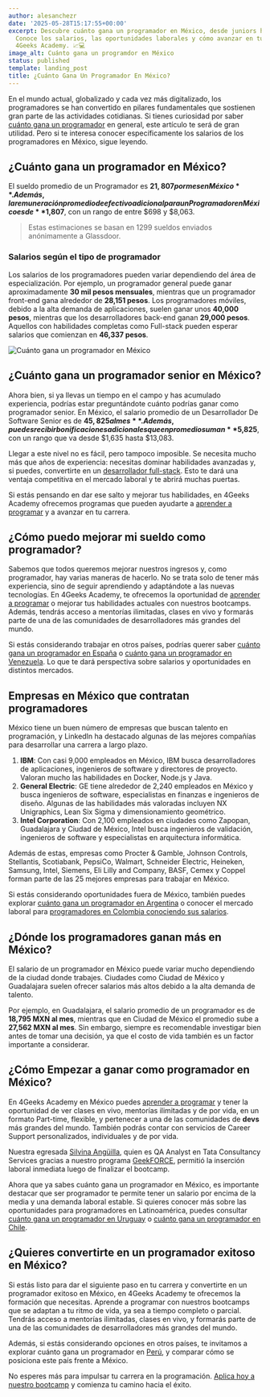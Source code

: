 ```yaml
---
author: alesanchezr
date: '2025-05-28T15:17:55+00:00'
excerpt: Descubre cuánto gana un programador en México, desde juniors hasta seniors.
  Conoce los salarios, las oportunidades laborales y cómo avanzar en tu carrera con
  4Geeks Academy. 📈💻
image_alt: Cuánto gana un programdor en México
status: published
template: landing_post
title: ¿Cuánto Gana Un Programador En México?
---
```

En el mundo actual, globalizado y cada vez más digitalizado, los programadores se han convertido en pilares fundamentales que sostienen gran parte de las actividades cotidianas. Si tienes curiosidad por saber [cuánto gana un programador](https://4geeksacademy.com/es/cuanto-gana-un-programador/cuanto-gana-un-programador) en general, este artículo te será de gran utilidad. Pero si te interesa conocer específicamente los salarios de los programadores en México, sigue leyendo.


## ¿Cuánto gana un programador en México?

El sueldo promedio de un Programador es **$21,807 por mes en México**. Además, la remuneración promedio de efectivo adicional para un Programador en México es de **$1,807**, con un rango de entre $698 y $8,063. 
> Estas estimaciones se basan en 1299 sueldos enviados anónimamente a Glassdoor.


### Salarios según el tipo de programador

Los salarios de los programadores pueden variar dependiendo del área de especialización. Por ejemplo, un programador general puede ganar aproximadamente **30 mil pesos mensuales**, mientras que un programador front-end gana alrededor de **28,151 pesos**. Los programadores móviles, debido a la alta demanda de aplicaciones, suelen ganar unos **40,000 pesos**, mientras que los desarrolladores back-end ganan **29,000 pesos**. Aquellos con habilidades completas como Full-stack pueden esperar salarios que comienzan en **46,337 pesos**.

![Cuánto gana un programador en México](https://breathecode.herokuapp.com/v1/media/file/plaza-mexico-cuanto-gana-un-programador-jpg)

## ¿Cuánto gana un programador senior en México?

Ahora bien, si ya llevas un tiempo en el campo y has acumulado experiencia, podrías estar preguntándote cuánto podrías ganar como programador senior. En México, el salario promedio de un Desarrollador De Software Senior es de **$45,825 al mes**. Además, puedes recibir bonificaciones adicionales que en promedio suman **$5,825**, con un rango que va desde $1,635 hasta $13,083.

Llegar a este nivel no es fácil, pero tampoco imposible. Se necesita mucho más que años de experiencia: necesitas dominar habilidades avanzadas y, si puedes, convertirte en un [desarrollador full-stack](https://4geeksacademy.com/es/coding-bootcamps/full-stack-part-time). Esto te dará una ventaja competitiva en el mercado laboral y te abrirá muchas puertas.

Si estás pensando en dar ese salto y mejorar tus habilidades, en 4Geeks Academy ofrecemos programas que pueden ayudarte a [aprender a programar](https://4geeksacademy.com/es/coding-campus/bootcamp-programacion-mexico) y a avanzar en tu carrera.

## ¿Cómo puedo mejorar mi sueldo como programador?

Sabemos que todos queremos mejorar nuestros ingresos y, como programador, hay varias maneras de hacerlo. No se trata solo de tener más experiencia, sino de seguir aprendiendo y adaptándote a las nuevas tecnologías. En 4Geeks Academy, te ofrecemos la oportunidad de [aprender a programar](https://4geeksacademy.com/es/coding-campus/bootcamp-programacion-mexico) o mejorar tus habilidades actuales con nuestros bootcamps. Además, tendrás acceso a mentorías ilimitadas, clases en vivo y formarás parte de una de las comunidades de desarrolladores más grandes del mundo.

Si estás considerando trabajar en otros países, podrías querer saber [cuánto gana un programador en España](https://4geeksacademy.com/es/cuanto-gana-un-programador/cuanto-gana-un-programador-en-espana) o [cuánto gana un programador en Venezuela](https://4geeksacademy.com/es/cuanto-gana-un-programador/cuanto-gana-un-programador-en-venezuela). Lo que te dará perspectiva sobre salarios y oportunidades en distintos mercados.

## Empresas  en México que contratan programadores 

México tiene un buen número de empresas que buscan talento en programación, y LinkedIn ha destacado algunas de las mejores compañías para desarrollar una carrera a largo plazo.

1. **IBM**: Con casi 9,000 empleados en México, IBM busca desarrolladores de aplicaciones, ingenieros de software y directores de proyecto. Valoran mucho las habilidades en Docker, Node.js y Java.
2. **General Electric**: GE tiene alrededor de 2,240 empleados en México y busca ingenieros de software, especialistas en finanzas e ingenieros de diseño. Algunas de las habilidades más valoradas incluyen NX Unigraphics, Lean Six Sigma y dimensionamiento geométrico.
3. **Intel Corporation**: Con 2,100 empleados en ciudades como Zapopan, Guadalajara y Ciudad de México, Intel busca ingenieros de validación, ingenieros de software y especialistas en arquitectura informática.

Además de estas, empresas como Procter & Gamble, Johnson Controls, Stellantis, Scotiabank, PepsiCo, Walmart, Schneider Electric, Heineken, Samsung, Intel, Siemens, Eli Lilly and Company, BASF, Cemex y Coppel forman parte de las 25 mejores empresas para trabajar en México.

Si estás considerando oportunidades fuera de México, también puedes explorar [cuánto gana un programador en Argentina](https://4geeksacademy.com/es/cuanto-gana-un-programador/cuanto-gana-un-programador-en-argentina) o conocer el mercado laboral para [programadores en Colombia conociendo sus salarios](https://4geeksacademy.com/es/cuanto-gana-un-programador/cuanto-gana-un-programador-en-colombia).


## ¿Dónde los programadores ganan más en México?

El salario de un programador en México puede variar mucho dependiendo de la ciudad donde trabajes. Ciudades como Ciudad de México y Guadalajara suelen ofrecer salarios más altos debido a la alta demanda de talento.

Por ejemplo, en Guadalajara, el salario promedio de un programador es de **18,795 MXN al mes**, mientras que en Ciudad de México el promedio sube a **27,562 MXN al mes**. Sin embargo, siempre es recomendable investigar bien antes de tomar una decisión, ya que el costo de vida también es un factor importante a considerar.


## ¿Cómo Empezar a ganar como programador en México?

En 4Geeks Academy en México puedes [aprender a programar](https://4geeksacademy.com/es/coding-campus/bootcamp-programacion-mexico) y tener la oportunidad de ver clases en vivo, mentorías ilimitadas y de por vida, en un formato Part-time, flexible, y pertenecer a una de las comunidades de **devs** más grandes del mundo. También podrás contar con servicios de Career Support personalizados, individuales y de por vida.

Nuestra egresada [Silvina Angüilla](https://www.linkedin.com/in/silvina-anguilla/), quien es QA Analyst en Tata Consultancy Services gracias a nuestro programa [GeekFORCE](https://4geeksacademy.com/us/geekforce-career-support), permitió la inserción laboral inmediata luego de finalizar el bootcamp.

Ahora que ya sabes cuánto gana un programador en México, es importante destacar que ser programador te permite tener un salario por encima de la media y una demanda laboral estable. Si quieres conocer más sobre las oportunidades para programadores en Latinoamérica, puedes consultar [cuánto gana un programador en Uruguay](/es/cuanto-gana-un-programador/cuanto-gana-un-programador-en-uruguay) o [cuánto gana un programador en Chile](/es/cuanto-gana-un-programador/cuanto-gana-un-programador-en-chile).  

## ¿Quieres convertirte en un programador exitoso en México?

Si estás listo para dar el siguiente paso en tu carrera y convertirte en un programador exitoso en México, en 4Geeks Academy te ofrecemos la formación que necesitas. Aprende a programar con nuestros bootcamps que se adaptan a tu ritmo de vida, ya sea a tiempo completo o parcial. Tendrás acceso a mentorías ilimitadas, clases en vivo, y formarás parte de una de las comunidades de desarrolladores más grandes del mundo.

Además, si estás considerando opciones en otros países, te invitamos a explorar cuánto gana un programador en [Perú](https://4geeksacademy.com/es/cuanto-gana-un-programador/cuanto-gana-un-programador-en-peru), y comparar cómo se posiciona este país frente a México.

No esperes más para impulsar tu carrera en la programación. [Aplica hoy a nuestro bootcamp](https://4geeksacademy.com/es/coding-campus/bootcamp-programacion-mexico) y comienza tu camino hacia el éxito.